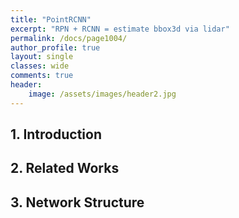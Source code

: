 ```yaml
---
title: "PointRCNN"
excerpt: "RPN + RCNN = estimate bbox3d via lidar"
permalink: /docs/page1004/
author_profile: true
layout: single
classes: wide
comments: true
header:
    image: /assets/images/header2.jpg
---
```

## 1. Introduction

## 2. Related Works

## 3. Network Structure